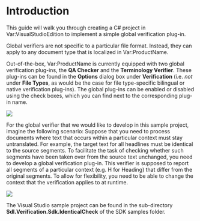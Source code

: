 Introduction
=====

This guide will walk you through creating a C# project in Var:VisualStudioEdition to implement a simple global verification plug-in.

Global verifiers are not specific to a particular file format. Instead, they can apply to any document type that is localized in Var:ProductName.

Out-of-the-box, Var:ProductName is currently equipped with two global verification plug-ins, the **QA Checker** and the **Terminology Verifier**. These plug-ins can be found in the **Options** dialog box under **Verification** (i.e. *not* under **File Types**, as would be the case for file type-specific bilingual or native verification plug-ins). The global plug-ins can be enabled or disabled using the check boxes, which you can find next to the corresponding plug-in name.

<img style="display:block; " src="images/standard_global_verifiers.png"/>

For the global verifier that we would like to develop in this sample project, imagine the following scenario: Suppose that you need to process documents where text that occurs within a particular context must stay untranslated. For example, the target text for all headlines must be identical to the source segments. To facilitate the task of checking whether such segments have been taken over from the source text unchanged, you need to develop a global verification plug-in. This verifier is supposed to report all segments of a particular context (e.g. H for Heading) that differ from the original segments. To allow for flexibility, you need to be able to change the context that the verification applies to at runtime.

<img style="display:block; " src="images/do_not_translate_h.jpg"/>

The Visual Studio sample project can be found in the sub-directory **Sdl.Verification.Sdk.IdenticalCheck** of the SDK samples folder.
